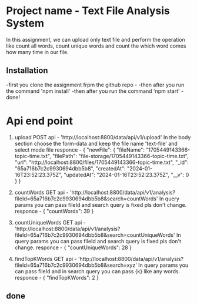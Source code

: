 # Project name - Text File Analysis System
In this assignment, we can upload only text file and perform the operation like count all words, count unique words and count the which word comes how many time in our file. 

## Installation
-first you clone the assignment frpm the github repo - 
-then after you run the command 'npm install'
-then after you run the command 'npm start'
-done!

# Api end point
1. upload POST api - 'http://localhost:8800/data/api/v1/upload'
In the body section choose the form-data and keep the file name 'text-file' and select mode file
responce - {
    "newFile": {
        "fileName": "1705449143366-topic-time.txt",
        "filePath": "file-storage/1705449143366-topic-time.txt",
        "url": "http://localhost:8800/files/1705449143366-topic-time.txt",
        "_id": "65a716b7c2c9930694dbb5b8",
        "createdAt": "2024-01-16T23:52:23.375Z",
        "updatedAt": "2024-01-16T23:52:23.375Z",
        "__v": 0
    }
}

3. countWords GET api - 'http://localhost:8800/data/api/v1/analysis?fileId=65a716b7c2c9930694dbb5b8&search=countWords'
In query params you can pass fileId and search query is fixed pls don't change.
responce - {
    "countWords": 39
}

5. countUniqueWords GET api - 'http://localhost:8800/data/api/v1/analysis?fileId=65a716b7c2c9930694dbb5b8&search=countUniqueWords'
In query params you can pass fileId and search query is fixed pls don't change.
responce - {
    "countUniqueWords": 28
}

7. findTopKWords GET api - 'http://localhost:8800/data/api/v1/analysis?fileId=65a716b7c2c9930694dbb5b8&search=xyz'
In query params you can pass fileId and in search query you can pass {k} like any words.
responce - {
    "findTopKWords": 2
}

## done
